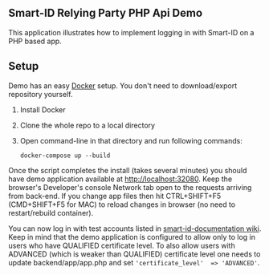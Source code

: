 Smart-ID Relying Party PHP Api Demo
------------------

This application illustrates how to implement logging in with Smart-ID on a PHP based app.

Setup
------------
Demo has an easy [Docker](https://www.docker.com/what-docker) setup.
You don't need to download/export repository yourself.

1. Install Docker
2. Clone the whole repo to a local directory
4. Open command-line in that directory and run following commands:
  
   `docker-compose up --build`

Once the script completes the install (takes several minutes) you should have demo application available at [http://localhost:32080](http://localhost:32080).
Keep the browser's Developer's console Network tab open to the requests arriving from back-end.
If you change app files then hit CTRL+SHIFT+F5 (CMD+SHIFT+F5 for MAC) to reload changes in browser (no need to restart/rebuild container).

You can now log in with test accounts listed in 
[smart-id-documentation wiki](https://github.com/SK-EID/smart-id-documentation/wiki/Environment-technical-parameters#accounts).
Keep in mind that the demo application is configured to allow only to log in users who have QUALIFIED certificate level.
To also allow users with ADVANCED (which is weaker than QUALIFIED) certificate level one needs to update backend/app/app.php and set  `'certificate_level'  => 'ADVANCED'`.


